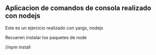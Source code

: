 ## Aplicacion de comandos de consola realizado con nodejs

Este es un ejercicio realizado con yargs, nodejs

Recueren instalar los paquetes de node

//npm install